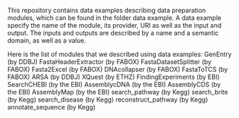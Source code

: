 This repository contains data examples describing data preparation modules, which can be found in the folder data example.
A data example specify the name of the module, its provider, URI as well as the input and output. 
The inputs and outputs are described by a name and a semantic domain, as well as a value.

Here is the list of modules that we described using data examples:
GenEntry (by DDBJ)
FastaHeaderExtractor (by FABOX)
FastaDatasetSplitter (by FABOX)
Fasta2Excel (by FABOX)
DNAcollapser (by FABOX)
FastaToTCS (by FABOX)
ARSA (by DDBJ)
XQuest (by ETHZ)
FindingExperiments (by EBI)
SearchCHEBI (by the EBI)
AssemblycDNA (by the EBI)
AssemblyCDS (by the EBI)
AssemblyMap (by the EBI)
search_pathway (by Kegg)
search_brite (by Kegg)
search_disease (by Kegg)
reconstruct_pathway (by Kegg)
annotate_sequence (by Kegg)
